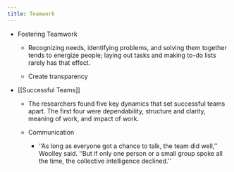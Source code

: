 ```yaml
---
title: Teamwork
---
```


- Fostering Teamwork
	 - Recognizing needs, identifying problems, and solving them together tends to energize people; laying out tasks and making to-do lists rarely has that effect.

	 - Create transparency 

- [[Successful Teams]]
	 - The researchers found five key dynamics that set successful teams apart. The first four were dependability, structure and clarity, meaning of work, and impact of work.

	 - Communication
		 - ‘‘As long as everyone got a chance to talk, the team did well,’’ Woolley said. ‘‘But if only one person or a small group spoke all the time, the collective intelligence declined.’’
